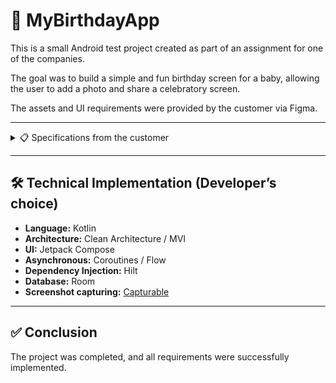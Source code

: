 # 🎂 MyBirthdayApp

This is a small Android test project created as part of an assignment for one of the companies.

The goal was to build a simple and fun birthday screen for a baby, allowing the user to add a photo and share a celebratory screen.

The assets and UI requirements were provided by the customer via Figma.

---

<details>
  <summary>📋 Specifications from the customer</summary>


The emphasis in the project should be on demonstrating development capabilities
and practices. The product should look clean, follow UI design and function
properly. The code should be as readable as possible. And the most important thing is paying attention to details.

---

1. Users should be able to open the app and see the details screen. The UI for this
   screen is not too important. No need to invest time in it. Screen should include the
   following elements:  
   a. App title  
   b. Name  
   c. Birthday  
   d. Picture  
   e. “Show birthday screen” button (disabled while name & birthday are empty)

2. Users should be able to edit the elements. All elements should be persistent
   between app launches:  
   a. Name - text  
   b. Birthday - date picker  
   c. Picture - select from gallery or take a photo

3. Users should be able to see the birthday screen by pushing the “Show birthday
   screen” button. Birthday screen should follow the design and use the attached UI
   assets. For this screen the design is important. Pay attention to details and
   stick to original design. Font types can be ignored. Screen logic:  
   a. The birthday screen has 3 visual options. One should be chosen randomly
   every time you enter the screen.  
   b. Birthdays are shown by months until 1 year and then in years. The correct
   age should be displayed according to the baby's birthday.  
   c. If the name is too long for one line the title will occupy two lines (see screen
   design).  
   d. Pushing the close button (top left corner) will return to the previous screen.

4. Users should be able to change picture:  
   a. “Add camera” icon according to screen design.  
   b. Pushing the icon will prompt you to choose a picture from the gallery or take
   a photo.  
   c. After the picture was chosen it should replace the default picture.

5. Users should be able to share the screen:  
   a. Add the “Share the news” button.  
   b. Pushing the button will open the share menu.  
   c. The shared image should not include the share button, the camera icon or
   the close button.

</details>

---

## 🛠️ Technical Implementation (Developer’s choice)

- **Language:** Kotlin
- **Architecture:** Clean Architecture / MVI
- **UI:** Jetpack Compose
- **Asynchronous:** Coroutines / Flow
- **Dependency Injection:** Hilt
- **Database:** Room
- **Screenshot capturing:** [Capturable](https://github.com/PatilShreyas/Capturable)

---

## ✅ Conclusion

The project was completed, and all requirements were successfully implemented.